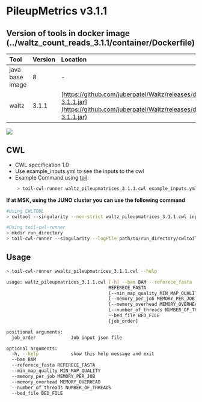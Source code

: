 # PileupMetrics v3.1.1

## Version of tools in docker image \(../waltz\_count\_reads\_3.1.1/container/Dockerfile\)

| Tool | Version | Location |
| :--- | :--- | :--- |
| java base image | 8 | - |
| waltz | 3.1.1 | [https://github.com/juberpatel/Waltz/releases/download/v3.1.1/Waltz-3.1.1.jar](https://github.com/juberpatel/Waltz/releases/download/v3.1.1/Waltz-3.1.1.jar) |

[![](https://img.shields.io/badge/version-3.1.1-blue)](https://github.com/juberpatel/Waltz/releases/tag/v3.1.1)

## CWL

* CWL specification 1.0
* Use example\_inputs.yml to see the inputs to the cwl
* Example Command using [toil](https://toil.readthedocs.io):

```bash
    > toil-cwl-runner waltz_pileupmatrices_3.1.1.cwl example_inputs.yml
```

**If at MSK, using the JUNO cluster you can use the following command**

```bash
#Using CWLTOOL
> cwltool --singularity --non-strict waltz_pileupmatrices_3.1.1.cwl inputs.yaml

#Using toil-cwl-runner
> mkdir run_directory
> toil-cwl-runner --singularity --logFile path/to/run_directory/cwltoil.log  --jobStore path/to/jobStore --batchSystem lsf --workDir /path/to/run_directory --outdir /path/to/run_directory --writeLogs /path/to/run_directory --logLevel DEBUG --stats --retryCount 2 --disableCaching --maxLogFileSize 20000000000 waltz_pileupmatrices_3.1.1.cwl inputs.yaml > file.stdout 2> file.stderr &
```

## Usage

```bash
> toil-cwl-runner wwaltz_pileupmatrices_3.1.1.cwl --help

usage: waltz_pileupmatrices_3.1.1.cwl [-h] --bam BAM --referece_fasta
                                      REFERECE_FASTA
                                      [--min_map_quality MIN_MAP_QUALITY]
                                      [--memory_per_job MEMORY_PER_JOB]
                                      [--memory_overhead MEMORY_OVERHEAD]
                                      [--number_of_threads NUMBER_OF_THREADS]
                                      --bed_file BED_FILE
                                      [job_order]

positional arguments:
  job_order             Job input json file

optional arguments:
  -h, --help            show this help message and exit
  --bam BAM
  --referece_fasta REFERECE_FASTA
  --min_map_quality MIN_MAP_QUALITY
  --memory_per_job MEMORY_PER_JOB
  --memory_overhead MEMORY_OVERHEAD
  --number_of_threads NUMBER_OF_THREADS
  --bed_file BED_FILE
```

